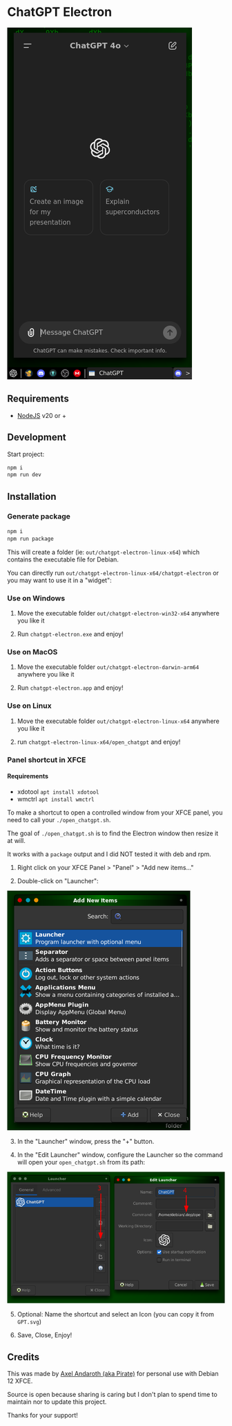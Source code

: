 # ChatGPT Electron

![sample](sample.png)

## Requirements

- [NodeJS](https://nodejs.org) v20 or +

## Development

Start project:

```sh
npm i
npm run dev
```

## Installation

### Generate package
```sh
npm i
npm run package
```
This will create a folder (ie: `out/chatgpt-electron-linux-x64`) which contains the executable file for Debian.

You can directly run `out/chatgpt-electron-linux-x64/chatgpt-electron` or you may want to use it in a "widget":

### Use on Windows

1. Move the executable folder `out/chatgpt-electron-win32-x64` anywhere you like it

2. Run `chatgpt-electron.exe` and enjoy!

### Use on MacOS

1. Move the executable folder `out/chatgpt-electron-darwin-arm64` anywhere you like it

2. Run `chatgpt-electron.app` and enjoy!

### Use on Linux

1. Move the executable folder `out/chatgpt-electron-linux-x64` anywhere you like it

2. run `chatgpt-electron-linux-x64/open_chatgpt` and enjoy!

### Panel shortcut in XFCE

#### Requirements

- xdotool `apt install xdotool`
- wmctrl `apt install wmctrl`

To make a shortcut to open a controlled window from your XFCE panel, you need to call your `./open_chatgpt.sh`.

The goal of `./open_chatgpt.sh` is to find the Electron window then resize it at will. 

It works with a `package` output and I did NOT tested it with deb and rpm.

1. Right click on your XFCE Panel > "Panel" > "Add new items..."

2. Double-click on "Launcher":

![step2](shortcut1.png)

3. In the "Launcher" window, press the "+" button.

4. In the "Edit Launcher" window, configure the Launcher so the command will open your `open_chatgpt.sh` from its path:

![step4](shortcut2.png)

5. Optional: Name the shortcut and select an Icon (you can copy it from `GPT.svg`)

6. Save, Close, Enjoy!

## Credits

This was made by [Axel Andaroth (aka Pirate)](https://anda.ninja) for personal use with Debian 12 XFCE.

Source is open because sharing is caring but I don't plan to spend time to maintain nor to update this project. 

Thanks for your support!
